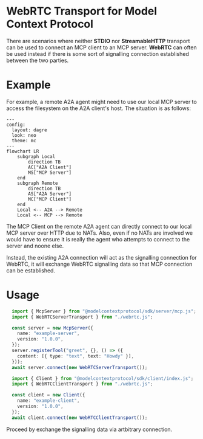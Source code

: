 # WebRTC Transport for Model Context Protocol

There are scenarios where neither **STDIO** nor **StreamableHTTP** transport can be used to connect an MCP client to an MCP server. **WebRTC** can often be used instead if there is some sort of signalling connection established between the two parties.

# Example

For example, a remote A2A agent might need to use our local MCP server to access the filesystem on the A2A client's host. The situation is as follows:

```mermaid
---
config:
  layout: dagre
  look: neo
  theme: mc
---
flowchart LR
    subgraph Local
        direction TB
        AC["A2A Client"]
        MS["MCP Server"]
    end
    subgraph Remote
        direction TB
        AS["A2A Server"]
        MC["MCP Client"]
    end
    Local <-- A2A --> Remote
    Local <-- MCP --> Remote
```

The MCP Client on the remote A2A agent can directly connect to our local MCP server over HTTP due to NATs. Also, even if no NATs are involved we would have to ensure it is really the agent who attempts to connect to the server and noone else. 

Instead, the existing A2A connection will act as the signalling connection for WebRTC, it will exchange WebRTC signalling data so that MCP connection can be established.

# Usage

```typescript
  import { McpServer } from "@modelcontextprotocol/sdk/server/mcp.js";
  import { WebRTCServerTransport } from "./webrtc.js";

  const server = new McpServer({
    name: "example-server",
    version: "1.0.0",
  });
  server.registerTool("greet", {}, () => ({
    content: [{ type: "text", text: "Howdy" }],
  }));
  await server.connect(new WebRTCServerTransport());
```

```typescript
  import { Client } from "@modelcontextprotocol/sdk/client/index.js";
  import { WebRTCClientTransport } from "./webrtc.js";

  const client = new Client({
    name: "example-client",
    version: "1.0.0",
  });
  await client.connect(new WebRTCClientTransport());
```

Proceed by exchange the signalling data via artbitrary connection.